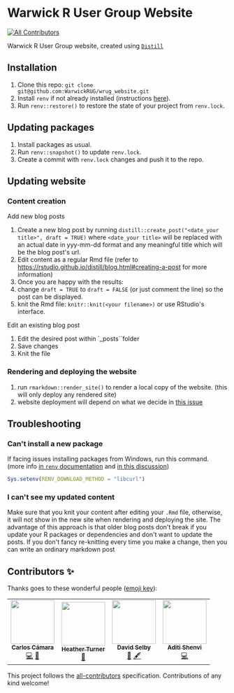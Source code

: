 # Warwick R User Group Website
<!-- ALL-CONTRIBUTORS-BADGE:START - Do not remove or modify this section -->
[![All Contributors](https://img.shields.io/badge/all_contributors-4-orange.svg?style=flat-square)](#contributors-)
<!-- ALL-CONTRIBUTORS-BADGE:END -->

Warwick R User Group website, created using [`Distill`](https://pkgs.rstudio.com/distill/index.html)

## Installation

1. Clone this repo: `git clone git@github.com:WarwickRUG/wrug_website.git`
2. Install `renv` if not already installed (instructions [here](https://rstudio.github.io/renv/index.html)).
2. Run `renv::restore()` to restore the state of your project from `renv.lock`.

## Updating packages

1. Install packages as usual.
2. Run `renv::snapshot()` to update `renv.lock`.
3. Create a commit with `renv.lock` changes and push it to the repo.

## Updating website

### Content creation

Add new blog posts

1. Create a new blog post by running `distill::create_post("<date_your title>", draft = TRUE)` where `<date_your title>` will be replaced with an actual date in yyy-mm-dd format and any meaningful title which will be the blog post's url.
2. Edit content as a regular Rmd file (refer to https://rstudio.github.io/distill/blog.html#creating-a-post for more information)
3. Once you are happy with the results:
  1. change `draft = TRUE` to `draft = FALSE` (or just comment the line) so the post can be displayed.
  2. knit the Rmd file: `knitr::knit(<your filename>)` or use RStudio's interface.
  
Edit an existing blog post

1. Edit the desired post within `_posts``folder
2. Save changes
3. Knit the file


### Rendering and deploying the website

1. run `rmarkdown::render_site()` to render a local copy of the website. (this will only deploy any rendered site)
2. website deployment will depend on what we decide in [this issue](https://github.com/WarwickRUG/wrug_website/issues/2)

## Troubleshooting

### Can't install a new package

If facing issues installing packages from Windows, run this command. (more info [in `renv` documentation](https://rstudio.github.io/renv/articles/renv.html#downloads-1) and [in this discussion](https://community.rstudio.com/t/cant-install-packages-with-renv/96696/6))

```R
Sys.setenv(RENV_DOWNLOAD_METHOD = "libcurl")
```

### I can't see my updated content

Make sure that you knit your content after editing your `.Rmd` file, otherwise, it will not show in the new site when rendering and deploying the site. The advantage of this approach is that older blog posts don't break if you update your R packages or dependencies and don't want to update the posts. If you don't fancy re-knitting every time you make a change, then you can write an ordinary markdown post

## Contributors ✨

Thanks goes to these wonderful people ([emoji key](https://allcontributors.org/docs/en/emoji-key)):

<!-- ALL-CONTRIBUTORS-LIST:START - Do not remove or modify this section -->
<!-- prettier-ignore-start -->
<!-- markdownlint-disable -->
<table>
  <tr>
    <td align="center"><a href="http://carloscamara.es/en"><img src="https://avatars.githubusercontent.com/u/706549?v=4?s=100" width="100px;" alt=""/><br /><sub><b>Carlos Cámara</b></sub></a><br /><a href="https://github.com/WarwickRUG/wrug_website/commits?author=ccamara" title="Code">💻</a> <a href="#projectManagement-ccamara" title="Project Management">📆</a></td>
    <td align="center"><a href="https://www.heatherturner.net/"><img src="https://avatars.githubusercontent.com/u/3343008?v=4?s=100" width="100px;" alt=""/><br /><sub><b>Heather Turner</b></sub></a><br /><a href="#question-hturner" title="Answering Questions">💬</a></td>
    <td align="center"><a href="https://selbydavid.com"><img src="https://avatars.githubusercontent.com/u/7850509?v=4?s=100" width="100px;" alt=""/><br /><sub><b>David Selby</b></sub></a><br /><a href="#question-Selbosh" title="Answering Questions">💬</a> <a href="#content-Selbosh" title="Content">🖋</a></td>
    <td align="center"><a href="https://ashenvi10.github.io/"><img src="https://avatars.githubusercontent.com/u/39489147?v=4?s=100" width="100px;" alt=""/><br /><sub><b>Aditi Shenvi</b></sub></a><br /><a href="https://github.com/WarwickRUG/wrug_website/commits?author=ashenvi10" title="Code">💻</a></td>
  </tr>
</table>

<!-- markdownlint-restore -->
<!-- prettier-ignore-end -->

<!-- ALL-CONTRIBUTORS-LIST:END -->

This project follows the [all-contributors](https://github.com/all-contributors/all-contributors) specification. Contributions of any kind welcome!